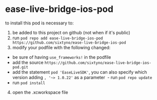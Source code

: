 # ease-live-bridge-ios-pod

to install this pod is necessary to:
1. be added to this project on github (not when if it's public)
2. run ```pod repo add ease-live-bridge-ios-pod https://github.com/sixtyno/ease-live-bridge-ios-pod```
3. modify your podfile with the following changed:
  - be sure of having ```use_frameworks!``` in the podfile
  - add the source ```https://github.com/sixtyno/ease-live-bridge-ios-pod.git```
  - add the statement ```pod 'EaseLiveSDK'```, you can also specify which version adding ```, '~> 1.0.22'``` as a parameter
  - run ```pod repo update```
  - run ```pod install```
4. open the .xcworkspace file
